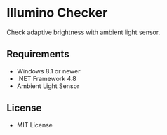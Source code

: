 ﻿# Illumino Checker

Check adaptive brightness with ambient light sensor.

## Requirements

 * Windows 8.1 or newer
 * .NET Framework 4.8
 * Ambient Light Sensor

## License

 - MIT License

